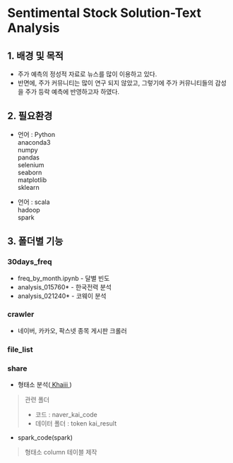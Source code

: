 # Sentimental Stock Solution-Text Analysis
## 1. 배경 및 목적
- 주가 예측의 정성적 자료로 뉴스를 많이 이용하고 있다.
- 반면에, 주가 커뮤니티는 많이 연구 되지 않았고, 그렇기에 주가 커뮤니티들의 감성을 주가 등락 예측에 반영하고자 하였다.

## 2. 필요환경
- 언어 : Python  
anaconda3  
numpy  
pandas  
selenium  
seaborn  
matplotlib  
sklearn

- 언어 : scala  
hadoop  
spark  


## 3. 폴더별 기능
### 30days_freq	
- freq_by_month.ipynb - 달별 빈도
- analysis_015760* - 한국전력 분석
- analysis_021240* - 코웨이 분석
### crawler  
- 네이버, 카카오, 팍스넷 종목 게시판 크롤러
### file_list	  
### share
- 형태소 분석(<a href="https://github.com/kakao/khaiii"> Khaiii </a>)
> 관련 폴더 
> - 코드 :  naver_kai_code
> - 데이터 폴더 : token kai_result
- spark_code(spark)
> 형태소 column 테이블 제작



